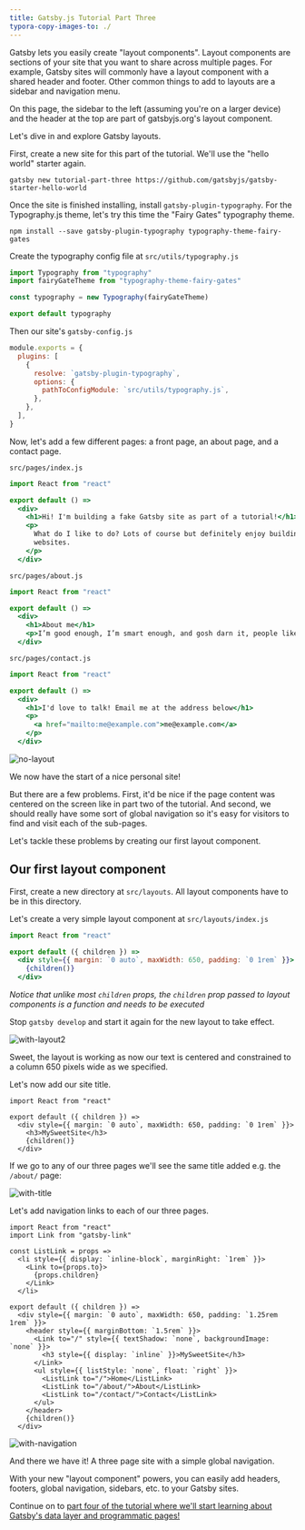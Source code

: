 ```yaml
---
title: Gatsby.js Tutorial Part Three
typora-copy-images-to: ./
---
```


Gatsby lets you easily create "layout components". Layout components are sections of your site that you want to share across multiple pages. For example, Gatsby sites will commonly have a layout component with a shared header and footer. Other common things to add to layouts are a sidebar and navigation menu.

On this page, the sidebar to the left (assuming you're on a larger device) and the header at the top are part of gatsbyjs.org's layout component.

Let's dive in and explore Gatsby layouts.

First, create a new site for this part of the tutorial. We'll use the "hello world" starter again.

```shell
gatsby new tutorial-part-three https://github.com/gatsbyjs/gatsby-starter-hello-world
```

Once the site is finished installing, install `gatsby-plugin-typography`. For the Typography.js theme, let's try this time the "Fairy Gates" typography theme.

```shell
npm install --save gatsby-plugin-typography typography-theme-fairy-gates
```

Create the typography config file at `src/utils/typography.js`

```javascript
import Typography from "typography"
import fairyGateTheme from "typography-theme-fairy-gates"

const typography = new Typography(fairyGateTheme)

export default typography
```

Then our site's `gatsby-config.js`

```javascript
module.exports = {
  plugins: [
    {
      resolve: `gatsby-plugin-typography`,
      options: {
        pathToConfigModule: `src/utils/typography.js`,
      },
    },
  ],
}
```

Now, let's add a few different pages: a front page, an about page, and a contact page.

`src/pages/index.js`

```jsx
import React from "react"

export default () =>
  <div>
    <h1>Hi! I'm building a fake Gatsby site as part of a tutorial!</h1>
    <p>
      What do I like to do? Lots of course but definitely enjoy building
      websites.
    </p>
  </div>
```

`src/pages/about.js`

```jsx
import React from "react"

export default () =>
  <div>
    <h1>About me</h1>
    <p>I’m good enough, I’m smart enough, and gosh darn it, people like me!</p>
  </div>
```

`src/pages/contact.js`

```jsx
import React from "react"

export default () =>
  <div>
    <h1>I'd love to talk! Email me at the address below</h1>
    <p>
      <a href="mailto:me@example.com">me@example.com</a>
    </p>
  </div>
```



![no-layout](no-layout.png)

We now have the start of a nice personal site!

But there are a few problems. First, it'd be nice if the page content was centered on the screen like in part two of the tutorial. And second, we should really have some sort of global navigation so it's easy for visitors to find and visit each of the sub-pages.

Let's tackle these problems by creating our first layout component.

## Our first layout component

First, create a new directory at `src/layouts`. All layout components have to be in this directory.

Let's create a very simple layout component at `src/layouts/index.js`

```jsx
import React from "react"

export default ({ children }) =>
  <div style={{ margin: `0 auto`, maxWidth: 650, padding: `0 1rem` }}>
    {children()}
  </div>
```

_Notice that unlike most `children` props, the `children` prop passed to layout components is a function and needs to be executed_

Stop `gatsby develop` and start it again for the new layout to take effect.

![with-layout2](with-layout2.png)

Sweet, the layout is working as now our text is centered and constrained to a column 650 pixels wide as we specified.

Let's now add our site title.

```jsx{5}
import React from "react"

export default ({ children }) =>
  <div style={{ margin: `0 auto`, maxWidth: 650, padding: `0 1rem` }}>
    <h3>MySweetSite</h3>
    {children()}
  </div>
```

If we go to any of our three pages we'll see the same title added e.g. the `/about/` page:

![with-title](with-title.png)

Let's add navigation links to each of our three pages.

```jsx{2-9,12-22}
import React from "react"
import Link from "gatsby-link"

const ListLink = props =>
  <li style={{ display: `inline-block`, marginRight: `1rem` }}>
    <Link to={props.to}>
      {props.children}
    </Link>
  </li>

export default ({ children }) =>
  <div style={{ margin: `0 auto`, maxWidth: 650, padding: `1.25rem 1rem` }}>
    <header style={{ marginBottom: `1.5rem` }}>
      <Link to="/" style={{ textShadow: `none`, backgroundImage: `none` }}>
        <h3 style={{ display: `inline` }}>MySweetSite</h3>
      </Link>
      <ul style={{ listStyle: `none`, float: `right` }}>
        <ListLink to="/">Home</ListLink>
        <ListLink to="/about/">About</ListLink>
        <ListLink to="/contact/">Contact</ListLink>
      </ul>
    </header>
    {children()}
  </div>
```

![with-navigation](with-navigation.png)

And there we have it! A three page site with a simple global navigation.

With your new "layout component" powers, you can easily add headers, footers, global navigation, sidebars, etc. to your Gatsby sites.

Continue on to [part four of the tutorial where we'll start learning about Gatsby's data layer and programmatic pages!](/tutorial/part-four/)
